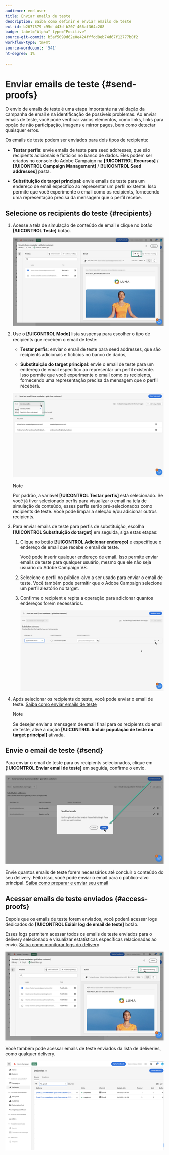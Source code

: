 ```yaml
---
audience: end-user
title: Enviar emails de teste
description: Saiba como definir e enviar emails de teste
exl-id: b2677579-c95d-443d-b207-466af364c208
badge: label="Alpha" type="Positive"
source-git-commit: b5af5099d62e0e424fffdd8eb74d67f12777b0f2
workflow-type: tm+mt
source-wordcount: '541'
ht-degree: 1%

---
```


# Enviar emails de teste {#send-proofs}

O envio de emails de teste é uma etapa importante na validação da campanha de email e na identificação de possíveis problemas. Ao enviar emails de teste, você pode verificar vários elementos, como links, links para opção de não participação, imagens e mirror pages, bem como detectar quaisquer erros.

Os emails de teste podem ser enviados para dois tipos de recipients:

* **Testar perfis**: envie emails de teste para seed addresses, que são recipients adicionais e fictícios no banco de dados. Eles podem ser criados no console do Adobe Campaign na **[!UICONTROL Recursos]** / **[!UICONTROL Campaign Management]** / **[!UICONTROL Seed addresses]** pasta.

* **Substituição do target principal**: envie emails de teste para um endereço de email específico ao representar um perfil existente. Isso permite que você experimente o email como os recipients, fornecendo uma representação precisa da mensagem que o perfil recebe.

## Selecione os recipients do teste {#recipients}

1. Acesse a tela de simulação de conteúdo de email e clique no botão **[!UICONTROL Teste]** botão.

   ![](assets/test-button.png)

1. Use o **[!UICONTROL Modo]** lista suspensa para escolher o tipo de recipients que recebem o email de teste:

   * **Testar perfis**: enviar o email de teste para seed addresses, que são recipients adicionais e fictícios no banco de dados,

   * **Substituição do target principal**: envie o email de teste para um endereço de email específico ao representar um perfil existente. Isso permite que você experimente o email como os recipients, fornecendo uma representação precisa da mensagem que o perfil receberá.

   ![](assets/test-mode.png)

   >[!NOTE]
   >
   >Por padrão, a variável **[!UICONTROL Testar perfis]** está selecionado. Se você já tiver selecionado perfis para visualizar o email na tela de simulação de conteúdo, esses perfis serão pré-selecionados como recipients de teste. Você pode limpar a seleção e/ou adicionar outros recipients.

1. Para enviar emails de teste para perfis de substituição, escolha **[!UICONTROL Substituição do target]** em seguida, siga estas etapas:

   1. Clique no botão **[!UICONTROL Adicionar endereço]** e especifique o endereço de email que recebe o email de teste.

      Você pode inserir qualquer endereço de email. Isso permite enviar emails de teste para qualquer usuário, mesmo que ele não seja usuário do Adobe Campaign V8.

   1. Selecione o perfil no público-alvo a ser usado para enviar o email de teste. Você também pode permitir que o Adobe Campaign selecione um perfil aleatório no target.

   1. Confirme o recipient e repita a operação para adicionar quantos endereços forem necessários.

      ![](assets/substitution.png)

1. Após selecionar os recipients do teste, você pode enviar o email de teste. [Saiba como enviar emails de teste](#send)

   >[!NOTE]
   >
   >Se desejar enviar a mensagem de email final para os recipients do email de teste, ative a opção **[!UICONTROL Incluir população de teste no target principal]** ativada.

## Envie o email de teste {#send}

Para enviar o email de teste para os recipients selecionados, clique em **[!UICONTROL Enviar email de teste]** em seguida, confirme o envio.

![](assets/send-proof.png)

Envie quantos emails de teste forem necessários até concluir o conteúdo do seu delivery. Feito isso, você pode enviar o email para o público-alvo principal. [Saiba como preparar e enviar seu email](../monitor/prepare-send.md)

## Acessar emails de teste enviados {#access-proofs}

Depois que os emails de teste forem enviados, você poderá acessar logs dedicados do **[!UICONTROL Exibir log de email de teste]** botão.

Esses logs permitem acessar todos os emails de teste enviados para o delivery selecionado e visualizar estatísticas específicas relacionadas ao envio. [Saiba como monitorar logs do delivery](../monitor/delivery-logs.md)

![](assets/proof-log.png)

Você também pode acessar emails de teste enviados da lista de deliveries, como qualquer delivery.

![](assets/delivery-list.png)
